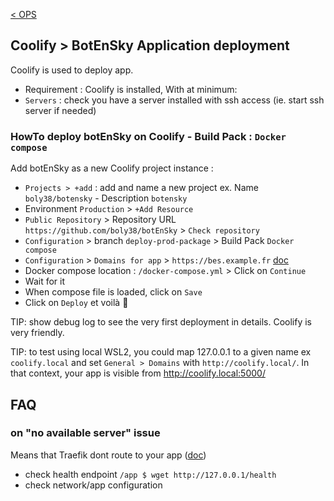[< OPS](./OPS.md)

## Coolify > BotEnSky Application deployment

Coolify is used to deploy app.

- Requirement : Coolify is installed,
  With at minimum:
- `Servers` : check you have a server installed with ssh access (ie. start ssh server if needed)


### HowTo deploy botEnSky on Coolify - Build Pack : `Docker compose`

Add botEnSky as a new Coolify project instance :
- `Projects > +add` : add and name a new project ex. Name `boly38/botensky` - Description `botensky`
- Environment `Production` > `+Add Resource`
- `Public Repository` > Repository URL `https://github.com/boly38/botEnSky` > `Check repository`
- `Configuration` > branch `deploy-prod-package` > Build Pack `Docker compose`
- `Configuration` > `Domains for app` > `https://bes.example.fr` [doc](https://coolify.io/docs/knowledge-base/docker/compose)
- Docker compose location : `/docker-compose.yml` > Click on `Continue`
- Wait for it
- When compose file is loaded, click on `Save`
- Click on `Deploy` et voilà 🚀


TIP: show debug log to see the very first deployment in details. Coolify is very friendly.

TIP: to test using local WSL2, you could map 127.0.0.1 to a given name ex `coolify.local` and set `General > Domains` with `http://coolify.local/`. In that context, your app is visible from http://coolify.local:5000/


## FAQ

### on "no available server" issue
Means that Traefik dont route to your app ([doc](https://envix.shadowarcanist.com/coolify/troubleshooting/no-available-server/))
- check health endpoint `/app $ wget http://127.0.0.1/health`
- check network/app configuration